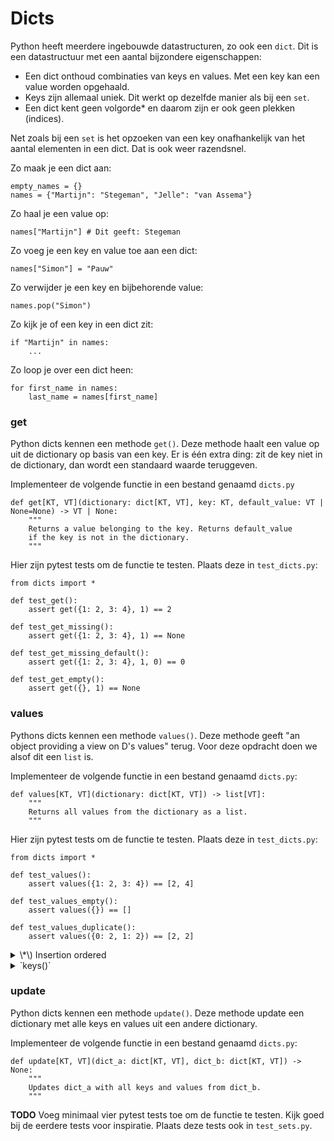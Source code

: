 # Dicts

Python heeft meerdere ingebouwde datastructuren, zo ook een `dict`. Dit is een datastructuur met een aantal bijzondere eigenschappen:

- Een dict onthoud combinaties van keys en values. Met een key kan een value worden opgehaald.
- Keys zijn allemaal uniek. Dit werkt op dezelfde manier als bij een `set`.
- Een dict kent geen volgorde\* en daarom zijn er ook geen plekken (indices).

Net zoals bij een `set` is het opzoeken van een key onafhankelijk van het aantal elementen in een dict. Dat is ook weer razendsnel.

Zo maak je een dict aan:

    empty_names = {}
    names = {"Martijn": "Stegeman", "Jelle": "van Assema"}

Zo haal je een value op:

    names["Martijn"] # Dit geeft: Stegeman

Zo voeg je een key en value toe aan een dict:

    names["Simon"] = "Pauw"

Zo verwijder je een key en bijbehorende value:

    names.pop("Simon")

Zo kijk je of een key in een dict zit:

    if "Martijn" in names:
        ...

Zo loop je over een dict heen:

    for first_name in names:
        last_name = names[first_name]

### get

Python dicts kennen een methode `get()`. Deze methode haalt een value op uit de dictionary op basis van een key. Er is één extra ding: zit de key niet in de dictionary, dan wordt een standaard waarde teruggeven.

Implementeer de volgende functie in een bestand genaamd `dicts.py`

    def get[KT, VT](dictionary: dict[KT, VT], key: KT, default_value: VT | None=None) -> VT | None:
        """
        Returns a value belonging to the key. Returns default_value
        if the key is not in the dictionary.
        """

Hier zijn pytest tests om de functie te testen. Plaats deze in `test_dicts.py`:

    from dicts import *

    def test_get():
        assert get({1: 2, 3: 4}, 1) == 2

    def test_get_missing():
        assert get({1: 2, 3: 4}, 1) == None

    def test_get_missing_default():
        assert get({1: 2, 3: 4}, 1, 0) == 0

    def test_get_empty():
        assert get({}, 1) == None

### values

Pythons dicts kennen een methode `values()`. Deze methode geeft "an object providing a view on D's values" terug. Voor deze opdracht doen we alsof dit een `list` is.

Implementeer de volgende functie in een bestand genaamd `dicts.py`:

    def values[KT, VT](dictionary: dict[KT, VT]) -> list[VT]:
        """
        Returns all values from the dictionary as a list.
        """

Hier zijn pytest tests om de functie te testen. Plaats deze in `test_dicts.py`:

    from dicts import *

    def test_values():
        assert values({1: 2, 3: 4}) == [2, 4]

    def test_values_empty():
        assert values({}) == []

    def test_values_duplicate():
        assert values({0: 2, 1: 2}) == [2, 2]

<details markdown="1"><summary markdown="span">\*\) Insertion ordered</summary>
Sinds python3.7 hebben dictionaries wel een volgorde: "insertion ordered". Oftewel de volgorde van het toevoegen blijft bewaard. Er is geen andere volgorde mogelijk, je kan een dictionary dus niet achteraf sorteren. Wel kan je een nieuwe dictionary aanmaken met gesorteerde keys en values door deze op volgorde toe te voegen.

Let op, sets hebben in tegenstelling tot dicts echt geen volgorde.

Zorg ervoor dat `values()` de values op volgorde van de dictionary in de lijst stopt. De volgende test moet dus slagen:

    assert values({1: 2, 3: 4}) == [2, 4]

</details>

<details markdown="1"><summary markdown="span">`keys()`</summary>
Naast values hebben dicts ook een keys methode. Deze methode geeft "a set-like object providing a view on D's keys" terug. Dit is een mogelijke implementatie:

    def keys[KT, VT](dictionary: dict[KT, VT]) -> set[VT]:
        """
        Returns all keys from the dictionary as a set.
        """
        return set(dictionary)

</details>

### update

Python dicts kennen een methode `update()`. Deze methode update een dictionary met alle keys en values uit een andere dictionary.

Implementeer de volgende functie in een bestand genaamd `dicts.py`:

    def update[KT, VT](dict_a: dict[KT, VT], dict_b: dict[KT, VT]) -> None:
        """
        Updates dict_a with all keys and values from dict_b.
        """

**TODO** Voeg minimaal vier pytest tests toe om de functie te testen. Kijk goed bij de eerdere tests voor inspiratie. Plaats deze tests ook in `test_sets.py`.
